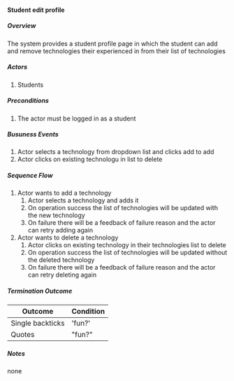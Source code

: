 #### Student edit profile

##### Overview
The system provides a student profile page in which the student can add and remove technologies their experienced in from their list of technologies

##### Actors

1. Students

##### Preconditions

1. The actor must be logged in as a student

##### Busuness Events

1. Actor selects a technology from dropdown list and clicks add to add
2. Actor clicks on existing technologu in list to delete

##### Sequence Flow

1. Actor wants to add a technology
   1. Actor selects a technology and adds it
   2. On operation success the list of technologies will be updated with the new technology
   3. On failure there will be a feedback of failure reason and the actor can retry adding again
2. Actor wants to delete a technology
   1. Actor clicks on existing technology in their technologies list to delete
   2. On operation success the list of technologies will be updated without the deleted technology
   3. On failure there will be a feedback of failure reason and the actor can retry deleting again

##### Termination Outcome
| Outcome          | Condition |
|------------------|-----------|
| Single backticks | 'fun?'    |
| Quotes           | "fun?"    |

##### Notes
none

